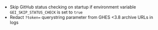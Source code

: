 
- Skip GitHub status checking on startup if environment variable `GEI_SKIP_STATUS_CHECK` is set to `true`
- Redact `?token=` querystring parameter from GHES <3.8 archive URLs in logs